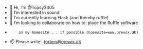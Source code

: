- 👋 Hi, I’m @Topsy2405
- 👀 I’m interested in sound
- 🌱 I’m currently learning Flash (and thereby ruffle)
- 💞️ I’m looking to collaborate on how to: place the Ruffle software
-         on my homesite . . if possible (homesite=www.orevox.dk) 
- 📫 Please write : torben@orevox.dk

<!---
Topsy2405/Topsy2405 is a ✨ special ✨ repository because its `README.md` (this file) appears on your GitHub profile.
You can click the Preview link to take a look at your changes.
--->

